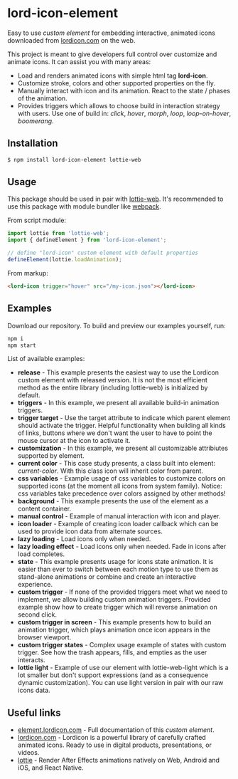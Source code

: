 # lord-icon-element

Easy to use _custom element_ for embedding interactive, animated icons downloaded from [lordicon.com](https://lordicon.com/) on the web.

This project is meant to give developers full control over customize and animate icons. It can assist you with many areas:

- Load and renders animated icons with simple html tag __lord-icon__.
- Customize stroke, colors and other supported properties on the fly.
- Manually interact with icon and its animation. React to the state / phases of the animation.
- Provides triggers which allows to choose build in interaction strategy with users. Use one of build in: _click_, _hover_, _morph_, _loop_, _loop-on-hover_, _boomerang_.

## Installation

```bash
$ npm install lord-icon-element lottie-web
```

## Usage

This package should be used in pair with [lottie-web](https://www.npmjs.com/package/lottie-web). It's recommended to use this package with module bundler like [webpack](https://www.npmjs.com/package/webpack).

From script module:

```js
import lottie from 'lottie-web';
import { defineElement } from 'lord-icon-element';

// define "lord-icon" custom element with default properties
defineElement(lottie.loadAnimation);
```

From markup:

```html
<lord-icon trigger="hover" src="/my-icon.json"></lord-icon>
```

## Examples

Download our repository. To build and preview our examples yourself, run:

```bash
npm i
npm start
```

List of available examples:

- __release__ - This example presents the easiest way to use the Lordicon custom element with released version. It is not the most efficient method as the entire library (including lottie-web) is initialized by default.
- __triggers__ - In this example, we present all available build-in animation triggers.
- __trigger target__ - Use the target attribute to indicate which parent element should activate the trigger. Helpful functionality when building all kinds of links, buttons where we don't want the user to have to point the mouse cursor at the icon to activate it.
- __customization__ - In this example, we present all customizable attribiutes supported by element.
- __current color__ - This case study presents, a class built into element: _current-color_. With this class icon will inherit color from parent.
- __css variables__ - Example usage of css variables to customize colors on supported icons (at the moment all icons from system family). Notice: css variables take precedence over colors assigned by other methods!
- __background__ - This example presents the use of the element as a content container.
- __manual control__ - Example of manual interaction with icon and player.
- __icon loader__ - Example of creating icon loader callback which can be used to provide icon data from alternate sources.
- __lazy loading__ - Load icons only when needed.
- __lazy loading effect__ - Load icons only when needed. Fade in icons after load completes.
- __state__ - This example presents usage for icons state animation. It is easier than ever to switch between each motion type to use them as stand-alone animations or combine and create an interactive experience.
- __custom trigger__ - If none of the provided triggers meet what we need to implement, we allow building custom animation triggers. Provided example show how to create trigger which will reverse animation on second click.
- __custom trigger in screen__ - This example presents how to build an animation trigger, which plays animation once icon appears in the browser viewport.
- __custom trigger states__ - Complex usage example of states with custom trigger. See how the trash appears, fills, and empties as the user interacts.
- __lottie light__ - Example of use our element with lottie-web-light which is a lot smaller but don't support expressions (and as a consequence dynamic customization). You can use light version in pair with our raw icons data.

## Useful links
- [element.lordicon.com](https://element.lordicon.com/) - Full documentation of this _custom element_.
- [lordicon.com](https://lordicon.com/) - Lordicon is a powerful library of carefully crafted animated icons. Ready to use in digital products, presentations, or videos.
- [lottie](http://airbnb.io/lottie) - Render After Effects animations natively on Web, Android and iOS, and React Native.